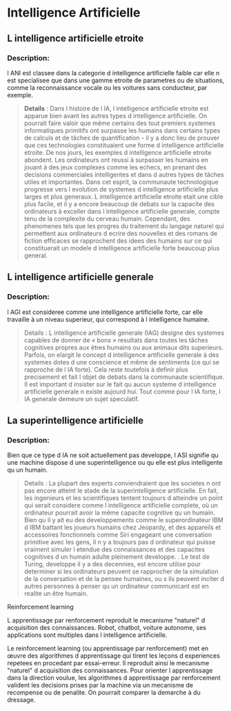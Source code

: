 # Intelligence Artificielle

## L intelligence artificielle etroite 

### Description:
l ANI est classee dans la categorie d intelligence artificielle faible car elle n est specialisee que dans une gamme etroite de parametres ou de situations, comme la reconnaissance vocale ou les voitures sans conducteur, par exemple.

> **Details** : Dans l histoire de l IA, l intelligence artificielle etroite est apparue bien avant les autres types d intelligence artificielle. On pourrait faire valoir que même certains des tout premiers systemes informatiques primitifs ont surpasse les humains dans certains types de calculs et de tâches de quantification - il y a donc lieu de prouver que ces technologies constituaient une forme d intelligence artificielle etroite. De nos jours, les exemples d intelligence artificielle etroite abondent. Les ordinateurs ont reussi à surpasser les humains en jouant à des jeux complexes comme les echecs, en prenant des decisions commerciales intelligentes et dans d autres types de tâches utiles et importantes. Dans cet esprit, la communaute technologique progresse vers l evolution de systemes d intelligence artificielle plus larges et plus generaux. L intelligence artificielle etroite etait une cible plus facile, et il y a encore beaucoup de debats sur la capacite des ordinateurs à exceller dans l intelligence artificielle generale, compte tenu de la complexite du cerveau humain. Cependant, des phenomenes tels que les progres du traitement du langage naturel qui permettent aux ordinateurs d ecrire des nouvelles et des romans de fiction efficaces se rapprochent des idees des humains sur ce qui constituerait un modele d intelligence artificielle forte beaucoup plus general.



## L intelligence artificielle generale 

### Description:
l AGI est consideree comme une intelligence artificielle forte, car elle travaille à un niveau superieur, qui correspond à l intelligence humaine.

> Details : L intelligence artificielle generale (IAG) designe des systemes capables de donner de « bons » resultats dans toutes les tâches cognitives propres aux êtres humains ou aux animaux dits superieurs. Parfois, on elargit le concept d intelligence artificielle generale à des systemes dotes d une conscience et même de sentiments (ce qui se rapproche de l IA forte). Cela reste toutefois à definir plus precisement et fait l objet de debats dans la communaute scientifique. Il est important d insister sur le fait qu aucun systeme d intelligence artificielle generale n existe aujourd hui. Tout comme pour l IA forte, l IA generale demeure un sujet speculatif. 


## La superintelligence artificielle

### Description:
Bien que ce type d IA ne soit actuellement pas developpe, l ASI signifie qu une machine dispose d une superintelligence ou qu elle est plus intelligente qu un humain.

> Details : La plupart des experts conviendraient que les societes n ont pas encore atteint le stade de la superintelligence artificielle. En fait, les ingenieurs et les scientifiques tentent toujours d atteindre un point qui serait considere comme l intelligence artificielle complete, où un ordinateur pourrait avoir la même capacite cognitive qu un humain. Bien qu il y ait eu des developpements comme le superordinateur IBM d IBM battant les joueurs humains chez Jeopardy, et des appareils et accessoires fonctionnels comme Siri engageant une conversation primitive avec les gens, il n y a toujours pas d ordinateur qui puisse vraiment simuler l etendue des connaissances et des capacites cognitives d un humain adulte pleinement developpe. . Le test de Turing, developpe il y a des decennies, est encore utilise pour determiner si les ordinateurs peuvent se rapprocher de la simulation de la conversation et de la pensee humaines, ou s ils peuvent inciter d autres personnes à penser qu un ordinateur communicant est en realite un être humain.


Reinforcement learning

L apprentissage par renforcement reproduit le mecanisme "naturel" d acquisition des connaissances. Robot, chatbot, voiture autonome, ses applications sont multiples dans l intelligence artificielle. 

Le reinforcement learning (ou apprentissage par renforcement) met en œuvre des algorithmes d apprentissage qui tirent les leçons d experiences repetees en procedant par essai-erreur. Il reproduit ainsi le mecanisme "naturel" d acquisition des connaissances. Pour orienter l apprentissage dans la direction voulue, les algorithmes d apprentissage par renforcement valident les decisions prises par la machine via un mecanisme de recompense ou de penalite. On pourrait comparer la demarche à du dressage.